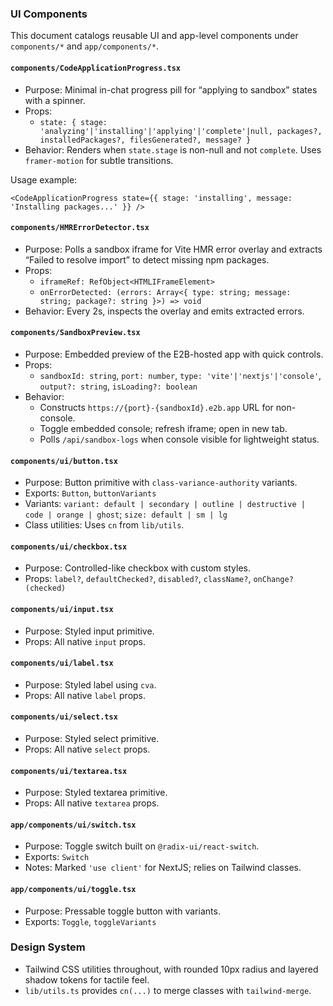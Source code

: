 ### UI Components

This document catalogs reusable UI and app-level components under `components/*` and `app/components/*`.

#### `components/CodeApplicationProgress.tsx`
- Purpose: Minimal in-chat progress pill for “applying to sandbox” states with a spinner.
- Props:
  - `state: { stage: 'analyzing'|'installing'|'applying'|'complete'|null, packages?, installedPackages?, filesGenerated?, message? }`
- Behavior: Renders when `state.stage` is non-null and not `complete`. Uses `framer-motion` for subtle transitions.

Usage example:
```tsx
<CodeApplicationProgress state={{ stage: 'installing', message: 'Installing packages...' }} />
```

#### `components/HMRErrorDetector.tsx`
- Purpose: Polls a sandbox iframe for Vite HMR error overlay and extracts “Failed to resolve import” to detect missing npm packages.
- Props:
  - `iframeRef: RefObject<HTMLIFrameElement>`
  - `onErrorDetected: (errors: Array<{ type: string; message: string; package?: string }>) => void`
- Behavior: Every 2s, inspects the overlay and emits extracted errors.

#### `components/SandboxPreview.tsx`
- Purpose: Embedded preview of the E2B-hosted app with quick controls.
- Props:
  - `sandboxId: string`, `port: number`, `type: 'vite'|'nextjs'|'console'`, `output?: string`, `isLoading?: boolean`
- Behavior:
  - Constructs `https://{port}-{sandboxId}.e2b.app` URL for non-console.
  - Toggle embedded console; refresh iframe; open in new tab.
  - Polls `/api/sandbox-logs` when console visible for lightweight status.

#### `components/ui/button.tsx`
- Purpose: Button primitive with `class-variance-authority` variants.
- Exports: `Button`, `buttonVariants`
- Variants: `variant: default | secondary | outline | destructive | code | orange | ghost`; `size: default | sm | lg`
- Class utilities: Uses `cn` from `lib/utils`.

#### `components/ui/checkbox.tsx`
- Purpose: Controlled-like checkbox with custom styles.
- Props: `label?`, `defaultChecked?`, `disabled?`, `className?`, `onChange?(checked)`

#### `components/ui/input.tsx`
- Purpose: Styled input primitive.
- Props: All native `input` props.

#### `components/ui/label.tsx`
- Purpose: Styled label using `cva`.
- Props: All native `label` props.

#### `components/ui/select.tsx`
- Purpose: Styled select primitive.
- Props: All native `select` props.

#### `components/ui/textarea.tsx`
- Purpose: Styled textarea primitive.
- Props: All native `textarea` props.

#### `app/components/ui/switch.tsx`
- Purpose: Toggle switch built on `@radix-ui/react-switch`.
- Exports: `Switch`
- Notes: Marked `'use client'` for NextJS; relies on Tailwind classes.

#### `app/components/ui/toggle.tsx`
- Purpose: Pressable toggle button with variants.
- Exports: `Toggle`, `toggleVariants`

### Design System

- Tailwind CSS utilities throughout, with rounded 10px radius and layered shadow tokens for tactile feel.
- `lib/utils.ts` provides `cn(...)` to merge classes with `tailwind-merge`.



